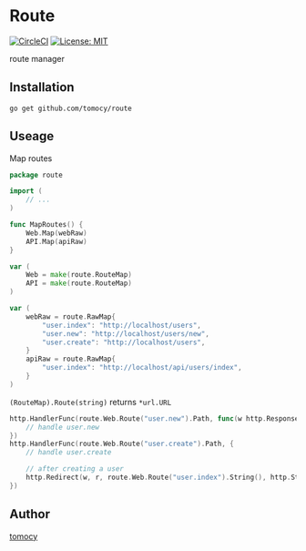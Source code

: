 # Route

[![CircleCI](https://circleci.com/gh/tomocy/route.svg?style=svg)](https://circleci.com/gh/tomocy/route)
[![License: MIT](https://img.shields.io/badge/License-MIT-yellow.svg)](https://opensource.org/licenses/MIT)

route manager

## Installation
```
go get github.com/tomocy/route
```

## Useage
Map routes
```go
package route

import (
    // ...
)

func MapRoutes() {
    Web.Map(webRaw)
    API.Map(apiRaw)
}

var (
    Web = make(route.RouteMap)
    API = make(route.RouteMap)
)

var (
    webRaw = route.RawMap{
        "user.index": "http://localhost/users",
        "user.new": "http://localhost/users/new",
        "user.create": "http://localhost/users",
    }
    apiRaw = route.RawMap{
        "user.index": "http://localhost/api/users/index",
    }
)
```
`(RouteMap).Route(string)` returns `*url.URL`
```go
http.HandlerFunc(route.Web.Route("user.new").Path, func(w http.ResponseWriter, r *http.Request) {
    // handle user.new
})
http.HandlerFunc(route.Web.Route("user.create").Path, {
    // handle user.create

    // after creating a user
    http.Redirect(w, r, route.Web.Route("user.index").String(), http.StatusSeeOther)
})
```

## Author
[tomocy](https://github.com/tomocy)